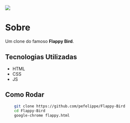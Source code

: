 <h1>
    <img src="https://ik.imagekit.io/b3lgyd9p0f/ezgif.com-video-to-gif_1CIqkNdPZ.gif">
</h1>

# Sobre
Um clone do famoso **Flappy Bird**. 

## Tecnologias Utilizadas

- HTML
- CSS
- JS


## Como Rodar
```bash
    git clone https://github.com/pefelippe/Flappy-Bird
    cd Flappy-Bird
    google-chrome flappy.html
```